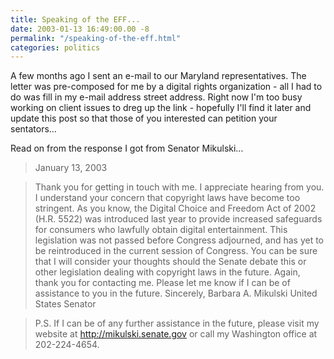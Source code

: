 ```yaml
---
title: Speaking of the EFF...
date: 2003-01-13 16:49:00.00 -8
permalink: "/speaking-of-the-eff.html"
categories: politics
---
```

A few months ago I sent an e-mail to our Maryland representatives. The letter was pre-composed for me by a digital rights organization - all I had to do was fill in my e-mail address street address. Right now I'm too busy working on client issues to dreg up the link - hopefully I'll find it later and update this post so that those of you interested can petition your sentators…

Read on from the response I got from Senator Mikulski…

> January 13, 2003

> Thank you for getting in touch with me. I appreciate hearing from you. I understand your concern that copyright laws have become too stringent. As you know, the Digital Choice and Freedom Act of 2002 (H.R. 5522) was introduced last year to provide increased safeguards for consumers who lawfully obtain digital entertainment. This legislation was not passed before Congress adjourned, and has yet to be reintroduced in the current session of Congress. You can be sure that I will consider your thoughts should the Senate debate this or other legislation dealing with copyright laws in the future. Again, thank you for contacting me. Please let me know if I can be of assistance to you in the future. Sincerely, Barbara A. Mikulski United States Senator

> P.S. If I can be of any further assistance in the future, please visit my   website at http://mikulski.senate.gov or call my Washington office at 202-224-4654.

